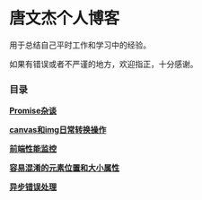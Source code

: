 # 唐文杰个人博客

用于总结自己平时工作和学习中的经验。

如果有错误或者不严谨的地方，欢迎指正，十分感谢。



### 目录

[**Promise杂谈**]([https://github.com/only-twj520Q/Blog/blob/master/Promise%E6%9D%82%E8%B0%88.md](https://github.com/only-twj520Q/Blog/blob/master/Promise杂谈.md))

[**canvas和img日常转换操作**](https://github.com/only-twj520Q/Blog/blob/master/canvas和img日常转换操作.md)

[**前端性能监控**](https://github.com/only-twj520Q/Blog/blob/master/前端性能监控.md)

[**容易混淆的元素位置和大小属性**](https://github.com/only-twj520Q/Blog/blob/master/容易混淆的元素位置和大小属性.md)

[**异步错误处理**](https://github.com/only-twj520Q/Blog/blob/master/异步错误处理.md)

